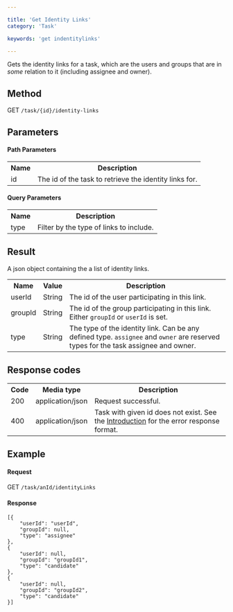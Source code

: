 ```yaml
---

title: 'Get Identity Links'
category: 'Task'

keywords: 'get indentitylinks'

---
```



Gets the identity links for a task, which are the users and groups that are in *some* relation to it (including assignee and owner).


Method
------

GET `/task/{id}/identity-links`


Parameters
---------- 

#### Path Parameters

<table class="table table-striped">
  <tr>
    <th>Name</th>
    <th>Description</th>
  </tr>
  <tr>
    <td>id</td>
    <td>The id of the task to retrieve the identity links for.</td>
  </tr>
</table>

#### Query Parameters

<table class="table table-striped">
  <tr>
    <th>Name</th>
    <th>Description</th>
  </tr>
  <tr>
    <td>type</td>
    <td>Filter by the type of links to include.</td>
  </tr>
</table>

Result
------

A json object containing the a list of identity links.

<table class="table table-striped">
  <tr>
    <th>Name</th>
    <th>Value</th>
    <th>Description</th>
  </tr>
  <tr>
    <td>userId</td>
    <td>String</td>
    <td>The id of the user participating in this link.</td>
  </tr>
  <tr>
    <td>groupId</td>
    <td>String</td>
    <td>The id of the group participating in this link. Either <code>groupId</code> or <code>userId</code> is set.</td>
  </tr>
  <tr>
    <td>type</td>
    <td>String</td>
    <td>The type of the identity link. Can be any defined type. <code>assignee</code> and <code>owner</code> are reserved types for the task assignee and owner.</td>
  </tr>
</table>


Response codes
--------------

<table class="table table-striped">
  <tr>
    <th>Code</th>
    <th>Media type</th>
    <th>Description</th>
  </tr>
  <tr>
    <td>200</td>
    <td>application/json</td>
    <td>Request successful.</td>
  </tr>
  <tr>
    <td>400</td>
    <td>application/json</td>
    <td>Task with given id does not exist. See the <a href="#overview-introduction">Introduction</a> for the error response format.</td>
  </tr>
</table>


Example
-------

#### Request

GET `/task/anId/identityLinks`

#### Response

    [{
        "userId": "userId",
        "groupId": null,
        "type": "assignee"
    },
    {
        "userId": null,
        "groupId": "groupId1",
        "type": "candidate"
    },
    {
        "userId": null,
        "groupId": "groupId2",
        "type": "candidate"
    }]

